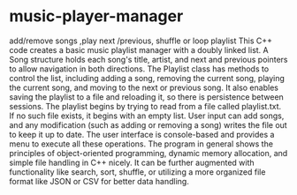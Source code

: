 # music-player-manager
add/remove songs ,play next /previous, shuffle or loop playlist
This C++ code creates a basic music playlist manager with a doubly linked list. A Song structure holds each song's title, artist, and next and previous pointers to allow navigation in both directions. The Playlist class has methods to control the list, including adding a song, removing the current song, playing the current song, and moving to the next or previous song. It also enables saving the playlist to a file and reloading it, so there is persistence between sessions. The playlist begins by trying to read from a file called playlist.txt. If no such file exists, it begins with an empty list. User input can add songs, and any modification (such as adding or removing a song) writes the file out to keep it up to date. The user interface is console-based and provides a menu to execute all these operations. The program in general shows the principles of object-oriented programming, dynamic memory allocation, and simple file handling in C++ nicely. It can be further augmented with functionality like search, sort, shuffle, or utilizing a more organized file format like JSON or CSV for better data handling.

